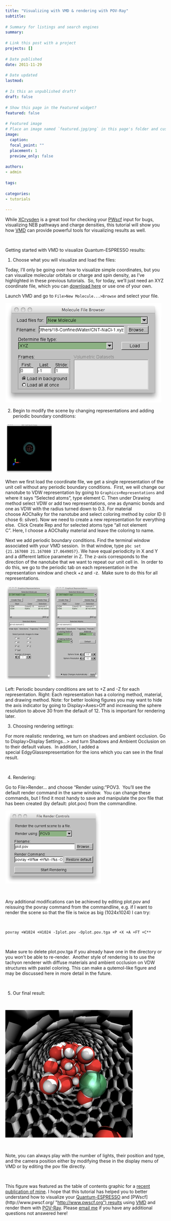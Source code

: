 ```yaml
---
title: "Visualizing with VMD & rendering with POV-Ray"
subtitle: 

# Summary for listings and search engines
summary: 

# Link this post with a project
projects: []

# Date published
date: 2011-11-29

# Date updated
lastmod: 

# Is this an unpublished draft?
draft: false

# Show this page in the Featured widget?
featured: false

# Featured image
# Place an image named `featured.jpg/png` in this page's folder and customize its options here.
image:
  caption: 
  focal_point: ""
  placement: 1
  preview_only: false

authors:
- admin

tags:

categories:
- tutorials

---
```

While [XCrysden](http://www.xcrysden.org/ "http://www.xcrysden.org/") is a great tool for checking your [PWscf](http://www.pwscf.org/ "http://www.pwscf.org") input for bugs, visualizing NEB pathways and charge densities, this tutorial will show you how [VMD](http://www.ks.uiuc.edu/Research/vmd/ "http://www.ks.uiuc.edu/Research/vmd/") can provide powerful tools for visualizing results as well.


 


Getting started with VMD to visualize Quantum-ESPRESSO results:


1. Choose what you will visualize and load the files:

Today, I’ll only be going over how to visualize simple coordinates, but you can visualize molecular orbitals or charge and spin density, as I’ve highlighted in these previous tutorials.  So, for today, we’ll just need an XYZ coordinate file, which you can [download here](CNT-NaCl.xyz "XYZ coordinate file") or use one of your own.


Launch VMD and go to `File>New Molecule...>Browse` and select your file.  

![](droppedImage-1.png)
 


2. Begin to modify the scene by changing representations and adding periodic boundary conditions:


![](droppedImage_1.png)

When we first load the coordinate file, we get a single representation of the unit cell without any periodic boundary conditions.  First, we will change our nanotube to VDW representation by going to `Graphics>Representations` and where it says “Selected atoms”, type element C. Then under Drawing method select VDW or add two representations, one as dynamic bonds and one as VDW with the radius turned down to 0.3. For material choose AOChalky for the nanotube and select coloring method by color ID (I chose 6: silver). Now we need to create a new representation for everything else.  Click Create Rep and for selected atoms type “all not element C”. Here, I choose a AOChalky material and leave the coloring to name.

Next we add periodic boundary conditions. Find the terminal window associated with your VMD session.  In that window, type `pbc set {21.167080 21.167080 17.0649057}`. We have equal periodicity in X and Y and a different lattice parameter in Z. The z-axis corresponds to the direction of the nanotube that we want to repeat our unit cell in.  In order to do this, we go to the periodic tab on each representation in the representation window and check +z and -z.  Make sure to do this for all representations. 



![](droppedImage_23.png)
 

Left: Periodic boundary conditions are set to +Z and -Z for each representation. Right: Each representation has a coloring method, material, and drawing method. Note: for better looking figures you may want to hide the axis indicator by going to Display>Axes>Off and increasing the sphere resolution to above 30 from the default of 12. This is important for rendering later.


3. Choosing rendering settings:


For more realistic rendering, we turn on shadows and ambient occlusion. Go to Display>Display Settings...> and turn Shadows and Ambient Occlusion on to their default values.  In addition, I added a special EdgyGlassrepresentation for the ions which you can see in the final result.


 

4. Rendering:


Go to File>Render... and choose “Render using:”POV3.  You’ll see the default render command in the same window.  You can change these commands, but I find it most handy to save and manipulate the pov file that has been created (by default: plot.pov) from the commandline.
 


![](droppedImage_4.png)


 


Any additional modifications can be achieved by editing plot.pov and reissuing the povray command from the commandline, e.g. if I want to render the scene so that the file is twice as big (1024x1024) I can try:


   

```
povray +W1024 +H1024 -Iplot.pov -Oplot.pov.tga +P +X +A +FT +C**
```

 


Make sure to delete plot.pov.tga if you already have one in the directory or you won’t be able to re-render.  Another style of rendering is to use the tachyon renderer with diffuse materials and ambient occlusion on VDW structures with pastel coloring. This can make a qutemol-like figure and may be discussed here in more detail in the future. 


 


5. Our final result:

 



![](newguy.jpg)

 


Note, you can always play with the number of lights, their position and type, and the camera position either by modifying these in the display menu of VMD or by editing the pov file directly.


 


This figure was featured as the table of contents graphic for a [recent publication of mine](http://pubs.acs.org/doi/abs/10.1021/jz300932p "Kulik et al JPC Lett 2012"). I hope that this tutorial has helped you to better understand how to visualize your [Quantum-ESPRESSO](http://www.quantum-espresso.org/ "http://www.quantum-espresso.org") and [PWscf](http://www.pwscf.org/ "http://www.pwscf.org") results using [VMD](http://www.ks.uiuc.edu/Research/vmd/ "http://www.ks.uiuc.edu/Research/vmd/") and render them with [POV-Ray](http://www.povray.org/ "http://www.povray.org/"). Please [email me](mailto:hjkulik@mit.edu?subject=Questions%20about%20VMD%20rendering%20tutorial "mailto:hjkulik@mit.edu?subject=Questions about VMD rendering tutorial") if you have any additional questions not answered here!


